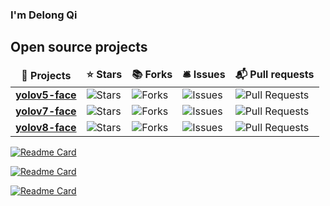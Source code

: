 ### I'm Delong Qi

<h2>Open source projects</h2>
<table>
  <thead align="center">
    <tr border: none;>
      <td><b>🎁 Projects</b></td>
      <td><b>⭐ Stars</b></td>
      <td><b>📚 Forks</b></td>
      <td><b>🛎 Issues</b></td>
      <td><b>📬 Pull requests</b></td>
    </tr>
  </thead>
  <tbody>
    <tr>
      <td><a href="https://github.com/deepcam-cn/yolov5-face"><b>yolov5-face</b></a></td>
      <td><img alt="Stars" src="https://img.shields.io/github/stars/deepcam-cn/yolov5-face?style=flat-square&labelColor=343b41"/></td>
      <td><img alt="Forks" src="https://img.shields.io/github/forks/deepcam-cn/yolov5-face?style=flat-square&labelColor=343b41"/></td>
      <td><img alt="Issues" src="https://img.shields.io/github/issues/deepcam-cn/yolov5-face?style=flat-square&labelColor=343b41"/></td>
      <td><img alt="Pull Requests" src="https://img.shields.io/github/issues-pr/deepcam-cn/yolov5-face?style=flat-square&labelColor=343b41"/></td>
    </tr>
    <tr>
      <td><a href="https://github.com/derronqi/yolov7-face"><b>yolov7-face</b></a></td>
      <td><img alt="Stars" src="https://img.shields.io/github/stars/derronqi/yolov7-face?style=flat-square&labelColor=343b41"/></td>
      <td><img alt="Forks" src="https://img.shields.io/github/forks/derronqi/yolov7-face?style=flat-square&labelColor=343b41"/></td>
      <td><img alt="Issues" src="https://img.shields.io/github/issues/derronqi/yolov7-face?style=flat-square&labelColor=343b41"/></td>
      <td><img alt="Pull Requests" src="https://img.shields.io/github/issues-pr/derronqi/yolov7-face?style=flat-square&labelColor=343b41"/></td>
    </tr>
    <tr>
      <td><a href="https://github.com/derronqi/yolov8-face"><b>yolov8-face</b></a></td>
      <td><img alt="Stars" src="https://img.shields.io/github/stars/derronqi/yolov8-face?style=flat-square&labelColor=343b41"/></td>
      <td><img alt="Forks" src="https://img.shields.io/github/forks/derronqi/yolov8-face?style=flat-square&labelColor=343b41"/></td>
      <td><img alt="Issues" src="https://img.shields.io/github/issues/derronqi/yolov8-face?style=flat-square&labelColor=343b41"/></td>
      <td><img alt="Pull Requests" src="https://img.shields.io/github/issues-pr/derronqi/yolov8-face?style=flat-square&labelColor=343b41"/></td>
    </tr>
  </tbody>
</table>

[![Readme Card](https://github-readme-stats.vercel.app/api/pin/?username=deepcam-cn&repo=yolov5-face)](https://github.com/deepcam-cn/yolov5-face)

[![Readme Card](https://github-readme-stats.vercel.app/api/pin/?username=derronqi&repo=yolov7-face)](https://github.com/derronqi/yolov7-face)

[![Readme Card](https://github-readme-stats.vercel.app/api/pin/?username=derronqi&repo=yolov8-face)](https://github.com/derronqi/yolov8-face)

